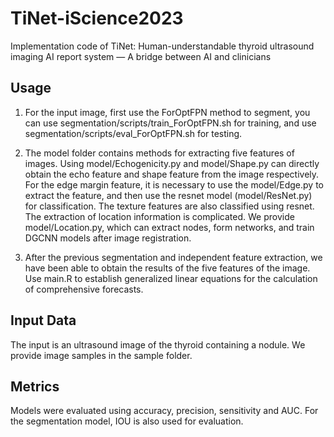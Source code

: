 # TiNet-iScience2023
Implementation code of TiNet: Human-understandable thyroid ultrasound imaging AI report system — A bridge between AI and clinicians

## Usage
1. For the input image, first use the ForOptFPN method to segment, you can use segmentation/scripts/train_ForOptFPN.sh for training, and use segmentation/scripts/eval_ForOptFPN.sh for testing.

2. The model folder contains methods for extracting five features of images. Using model/Echogenicity.py and model/Shape.py can directly obtain the echo feature and shape feature from the image respectively. For the edge margin feature, it is necessary to use the model/Edge.py to extract the feature, and then use the resnet model (model/ResNet.py) for classification. The texture features are also classified using resnet. The extraction of location information is complicated. We provide model/Location.py, which can extract nodes, form networks, and train DGCNN models after image registration.

3. After the previous segmentation and independent feature extraction, we have been able to obtain the results of the five features of the image. Use main.R to establish generalized linear equations for the calculation of comprehensive forecasts.

## Input Data
The input is an ultrasound image of the thyroid containing a nodule. We provide image samples in the sample folder.

## Metrics
Models were evaluated using accuracy, precision, sensitivity and AUC. For the segmentation model, IOU is also used for evaluation.
